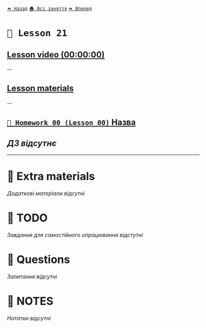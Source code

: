 [`⏪ Назад`](../20/README.md)  [`🏠 Всі заняття`](../../README.md)  [`⏩ Вперед`](../22/README.md)  

# `📗 Lesson 21`

## [Lesson video (00:00:00)]()

--

## [Lesson materials]()

--

## [`📕 Homework 00 (Lesson 00)` Назва]()  
*ДЗ відсутнє*
--

---

# 📘 Extra materials

*Додаткові матеріали відсутні*

# 📘 TODO
*Завдання для самостійного опрацювання відстутні*

# 📘 Questions
*Запитання відсутні*

# 📘 NOTES
*Нотатки відсутні*
